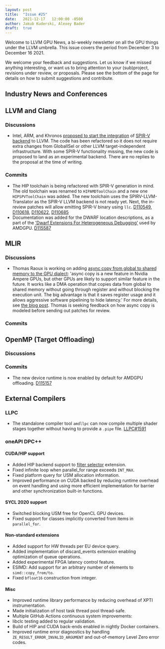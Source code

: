 ```yaml
---
layout: post
title:  "Issue #25"
date:   2021-12-17   12:00:00 -0500
author: Jakub Kuderski, Alexey Bader
draft:  true
---
```


Welcome to LLVM GPU News, a bi-weekly newsletter on all the GPU things under the LLVM umbrella.
This issue covers the period from December 3 to December 16 2021.

We welcome your feedback and suggestions. Let us know if we missed anything interesting, or want us to bring attention to your (sub)project, revisions under review, or proposals. Please see the bottom of the page for details on how to submit suggestions and contribute.


## Industry News and Conferences


##  LLVM and Clang

### Discussions

*  Intel, ARM, and Khronos [proposed to start the integration](https://lists.llvm.org/pipermail/llvm-dev/2021-December/154270.html) of [SPIR-V backend](https://github.com/KhronosGroup/LLVM-SPIRV-Backend) to LLVM. The code has been refactored so it does not require extra changes from GlobalISel or other LLVM target-independent infrastructure. With some SPIR-V functionality missing, the new code is proposed to land as an experimental backend. There are no replies to the proposal at the time of writing.

### Commits

*  The HIP toolchain is being refactored with SPIR-V generation in mind. The old toolchain was renamed to `HIPAMDToolChain` and a new one `HIPSPVToolChain` was added. The new toolchain uses the SPIRV-LLVM-Translator as the SPIR-V LLVM backend is not ready yet. Next, the in-review patches will allow emitting SPIR-V binary using `llc`. [D110549](https://reviews.llvm.org/D110549), [D110618](https://reviews.llvm.org/D110618), [D110622](https://reviews.llvm.org/D110622), [D110685](https://reviews.llvm.org/D110685)
*  Documentation was added for the DWARF location descriptions, as a part of the ['Dwarf Extensions For Heterogeneous Debugging'](https://llvm.org/docs/AMDGPUDwarfExtensionsForHeterogeneousDebugging.html) used by AMDGPU. [D115587](https://reviews.llvm.org/D115587)


## MLIR

### Discussions

*  Thomas Raoux is working on adding [async copy from global to shared memory to the GPU dialect](https://llvm.discourse.group/t/modeling-gpu-async-copy-ampere-feature/4924): 'async copy is a new feature in Nvidia Ampere GPUs, but other GPUs are likely to support similar feature in the future. It works like a DMA operation that copies data from global to shared memory without going through register and without blocking the execution unit. The big advantage is that it saves register usage and it allows aggressive software pipelining to hide latency.' For more details, see [the blog post](https://developer.nvidia.com/blog/controlling-data-movement-to-boost-performance-on-ampere-architecture/). Thomas is seeking feedback on how async copy is modeled before sending out patches for review.

### Commits


## OpenMP (Target Offloading)

### Discussions

### Commits

*  The new device runtime is now enabled by default for AMDGPU offloading. [D115157](https://reviews.llvm.org/D115157)


## External Compilers

### LLPC

*  The standalone compiler tool `amdllpc` can now compile multiple shader stages together without having to provide a `.pipe` file. [LLPC#1591](https://github.com/GPUOpen-Drivers/llpc/pull/1591)

### oneAPI DPC++

#### CUDA/HIP support

*  Added HIP backend support to [filter selector](https://github.com/intel/llvm/blob/sycl/sycl/doc/extensions/FilterSelector/FilterSelector.adoc) extension.
*  Fixed infinite loop when parallel_for range exceeds `INT_MAX`.
*  Fixed platform query for USM allocation information.
*  Improved performance on CUDA backed by reducing runtime overhead on event handling and using more efficient implementation for barrier and other synchronization built-in functions.

#### SYCL 2020 support

*  Switched blocking USM free for OpenCL GPU devices.
*  Fixed support for classes implicitly converted from items in `parallel_for`.

#### Non-standard extensions

*  Added support for HW threads per EU device query.
*  Added implementation of discard_events extension enabling optimization of queue operations.
*  Added experimental FPGA latency control feature.
*  ESIMD: Add support for an arbitrary number of elements to `simd::copy_from/to`.
*  Fixed `bfloat16` construction from integer.

#### Misc

*  Improved runtime library performance by reducing overhead of XPTI instrumentation.
*  Made initialization of host task thread pool thread-safe.
*  Multiple GitHub Actions continuous system improvements:
  *  libclc testing added to regular validation.
  *  Build of HIP and CUDA back-ends enabled in nightly Docker containers.
*  Improved runtime error diagnostics by handling `ZE_RESULT_ERROR_INVALID_ARGUMENT` and out-of-memory Level Zero error codes.
